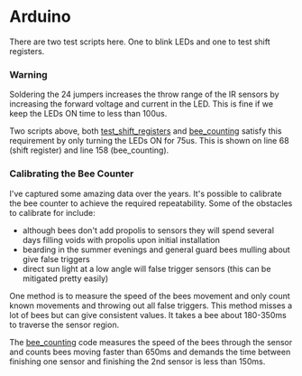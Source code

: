 # Arduino

There are two test scripts here. One to blink LEDs and one to test shift registers.

### Warning
Soldering the 24 jumpers increases the throw range of the IR sensors by increasing the forward voltage and current in the LED. This is fine if we keep the LEDs ON time to less than 100us.

Two scripts above, both [test_shift_registers](https://github.com/hydronics2/2019-easy-bee-counter/blob/master/arduino/test_shift_registers/test_shift_registers.ino) and [bee_counting](https://github.com/hydronics2/2019-easy-bee-counter/blob/master/arduino/bee_counting/bee_counting.ino) satisfy this requirement by only turning the LEDs ON for 75us.  This is shown on line 68 (shift register) and line 158 (bee_counting).

### Calibrating the Bee Counter
I've captured some amazing data over the years. It's possible to calibrate the bee counter to achieve the required repeatability. Some of the obstacles to calibrate for include:
 - although bees don't add propolis to sensors they will spend several days filling voids with propolis upon initial installation
 - bearding in the summer evenings and general guard bees mulling about give false triggers
 - direct sun light at a low angle will false trigger sensors (this can be mitigated pretty easily)

One method is to measure the speed of the bees movement and only count known movements and throwing out all false triggers. This method misses a lot of bees but can give consistent values. It takes a bee about 180-350ms to traverse the sensor region.

The [bee_counting](https://github.com/hydronics2/2019-easy-bee-counter/blob/master/arduino/bee_counting/bee_counting.ino) code measures the speed of the bees through the sensor and counts bees moving faster than 650ms and demands the time between finishing one sensor and finishing the 2nd sensor is less than 150ms.
